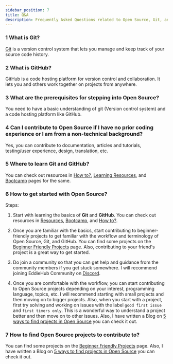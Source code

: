 ```yaml
---
sidebar_position: 7
title: Q&A
description: Frequently Asked Questions related to Open Source, Git, and GitHub.
---
```


### 1 What is Git?

[Git](https://git-scm.com/) is a version control system that lets you manage and keep track of your source code history. 

### 2 What is GitHub?

GitHub is a code hosting platform for version control and collaboration. It lets you and others work together on projects from anywhere.

### 3 What are the prerequisites for stepping into Open Source?

You need to have a basic understanding of git (Version control system) and a code hosting platform like GitHub.

### 4 Can I contribute to Open Source if I have no prior coding experience or I am from a non-technical background?

Yes, you can contribute to documentation, articles and tutorials, testing/user experience, design, translation, etc.

### 5 Where to learn Git and GitHub?

You can check out resources in [How to?](./how-to/create-repo.md), [Learning Resources](./resources.md), and [Bootcamp](./bootcamp.md) pages for the same.

### 6 How to get started with Open Source?

Steps:

1. Start with learning the basics of **Git** and **GitHub**. You can check out resources in [Resources](./resources.md), [Bootcamp](./bootcamp.md), and [How to?](./how-to/create-repo.md).

2. Once you are familiar with the basics, start contributing to beginner-friendly projects to get familiar with the workflow and terminology of Open Source, Git, and GitHub. You can find some projects on the [Beginner Friendly Projects](./beginners.md) page. Also, contributing to your friend's project is a great way to get started.

3. Do join a community so that you can get help and guidance from the community members if you get stuck somewhere. I will recommend joining EddieHub Community on [Discord](http://discord.eddiehub.org/).

4. Once you are comfortable with the workflow, you can start contributing to Open Source projects depending on your interest, programming language, topics, etc. I will recommend starting with small projects and then moving on to bigger projects. Also, when you start with a project, first try solving and working on issues with the label `good first issue` and `first timers only`. This is a wonderful way to understand a project better and then move on to other issues. Also, I have written a Blog on [5 ways to find projects in Open Source](https://blog.pradumnasaraf.dev/5-ways-to-find-projects-in-open-source) you can check it out.

### 7 How to find Open Source projects to contribute to?

You can find some projects on the [Beginner Friendly Projects](./beginners.md) page. Also, I have written a Blog on [5 ways to find projects in Open Source](https://blog.pradumnasaraf.dev/5-ways-to-find-projects-in-open-source) you can check it out.
